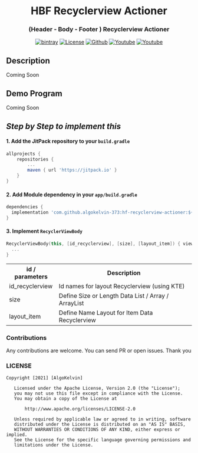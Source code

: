 <h1 align="center">HBF Recyclerview Actioner</h1>
<h3 align="center">(Header - Body - Footer ) Recyclerview Actioner</h3>

<p align="center">
  <a href="https://jitpack.io/#algokelvin-373/hf-recyclerview-actioner"><img alt="bintray" src="https://jitpack.io/v/algokelvin-373/hf-recyclerview-actioner.svg"></a>
  <a href="LICENSE"><img alt="License" src="https://img.shields.io/github/license/algokelvin-373/hf-recyclerview-actioner"></a>
  <a href="https://github.com/algokelvin-373"><img alt="Github" src="https://img.shields.io/github/followers/algokelvin-373?label=follow&style=social"></a>
  <a href="https://www.youtube.com/c/AlgoKelvin373/"><img alt="Youtube" src="https://img.shields.io/youtube/channel/views/UCpSHZFRx64xWwXYbWbyXxfw?style=social"></a>
  <a href="https://www.youtube.com/c/AlgoKelvin373/"><img alt="Youtube" src="https://img.shields.io/youtube/channel/subscribers/UCpSHZFRx64xWwXYbWbyXxfw?style=social"></a>
</p>

## Description

Coming Soon

## Demo Program

Coming Soon

## _Step by Step to implement this_

#### 1. Add the JitPack repository to your `build.gradle`
```gradle
allprojects {
    repositories {
        ...
        maven { url 'https://jitpack.io' }
    }
}
  ```
  #### 2. Add Module dependency in your `app/build.gradle`
  ```gradle
  dependencies {
    implementation 'com.github.algokelvin-373:hf-recyclerview-actioner:${version}'
  }
  ```
  #### 3. Implement `RecyclerViewBody`
  ```kotlin
  RecyclerViewBody(this, [id_recyclerview], [size], [layout_item]) { view, position ->
    ...
  }
  ```
  <table>
    <tr>
      <th>id / parameters</th>
      <th>Description</th>
    </tr>
    <tr>
      <td>id_recyclerview</td>
      <td>Id names for layout Recyclerview (using KTE)</td>
    </tr>
    <tr>
      <td>size</td>
      <td>Define Size or Length Data List / Array / ArrayList</td>
    </tr>
    <tr>
      <td>layout_item</td>
      <td>Define Name Layout for Item Data Recyclerview</td>
    </tr>
  </table>

### Contributions

Any contributions are welcome. You can send PR or open issues.
Thank you

### LICENSE
```
Copyright [2021] [AlgoKelvin]

   Licensed under the Apache License, Version 2.0 (the "License");
   you may not use this file except in compliance with the License.
   You may obtain a copy of the License at

       http://www.apache.org/licenses/LICENSE-2.0

   Unless required by applicable law or agreed to in writing, software
   distributed under the License is distributed on an "AS IS" BASIS,
   WITHOUT WARRANTIES OR CONDITIONS OF ANY KIND, either express or implied.
   See the License for the specific language governing permissions and
   limitations under the License.
```
